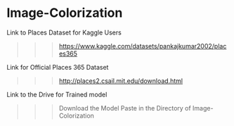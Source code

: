 # Image-Colorization

Link to Places Dataset for Kaggle Users
>>> https://www.kaggle.com/datasets/pankajkumar2002/places365


Link for Official Places 365 Dataset
>>> http://places2.csail.mit.edu/download.html


Link to the Drive for Trained model


>>> Download the Model
>>> Paste in the Directory of Image-Colorization
